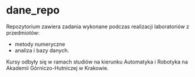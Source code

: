 # dane_repo
Repozytorium zawiera zadania wykonane podczas realizacji laboratoriów z przedmiotów:
- metody numeryczne
- analiza i bazy danych.
  
Kursy odbyły się w ramach studiów na kierunku Automatyka i Robotyka na Akademii Górniczo-Hutniczej w Krakowie.
